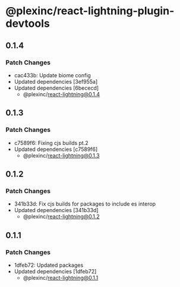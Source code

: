 # @plexinc/react-lightning-plugin-devtools

## 0.1.4

### Patch Changes

- cac433b: Update biome config
- Updated dependencies [3ef955a]
- Updated dependencies [6bececd]
  - @plexinc/react-lightning@0.1.4

## 0.1.3

### Patch Changes

- c7589f6: Fixing cjs builds pt.2
- Updated dependencies [c7589f6]
  - @plexinc/react-lightning@0.1.3

## 0.1.2

### Patch Changes

- 341b33d: Fix cjs builds for packages to include es interop
- Updated dependencies [341b33d]
  - @plexinc/react-lightning@0.1.2

## 0.1.1

### Patch Changes

- 1dfeb72: Updated packages
- Updated dependencies [1dfeb72]
  - @plexinc/react-lightning@0.1.1
